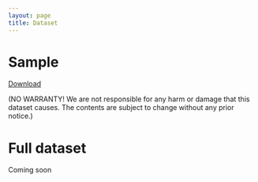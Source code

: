 ```yaml
---
layout: page
title: Dataset
---
```


# Sample

[Download](https://github.com/naoya-i/rc-qed/blob/master/rc-qed_sample_v1.csv)

(NO WARRANTY! We are not responsible for any harm or damage that this dataset causes. The contents are subject to change without any prior notice.)

# Full dataset
Coming soon
